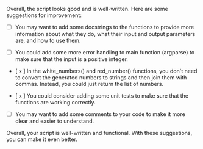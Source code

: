 Overall, the script looks good and is well-written. Here are some suggestions for improvement:

- [ ] You may want to add some docstrings to the functions to provide more information about what they do, what their input and output parameters are, and how to use them.

- [ ] You could add some more error handling to main function (argparse) to make sure that the input is a positive integer.

- [ x ] In the white_numbers() and red_number() functions, you don't need to convert the generated numbers to strings and then join them with commas. Instead, you could just return the list of numbers.

- [ x ] You could consider adding some unit tests to make sure that the functions are working correctly.

- [ ] You may want to add some comments to your code to make it more clear and easier to understand.

Overall, your script is well-written and functional. With these suggestions, you can make it even better.
